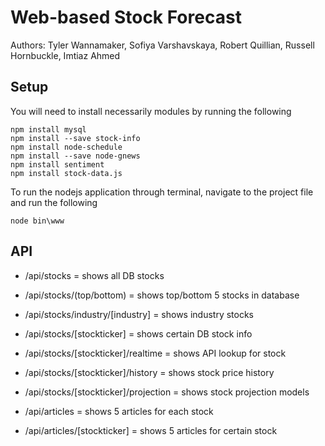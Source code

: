 # Web-based Stock Forecast

Authors: Tyler Wannamaker, Sofiya Varshavskaya, Robert Quillian, Russell Hornbuckle, Imtiaz Ahmed

## Setup
You will need to install necessarily modules by running the following
```
npm install mysql
npm install --save stock-info
npm install node-schedule
npm install --save node-gnews
npm install sentiment
npm install stock-data.js
```

To run the nodejs application through terminal, navigate to the project file and run the following
```
node bin\www
```

## API

- /api/stocks = shows all DB stocks
- /api/stocks/(top/bottom) = shows top/bottom 5 stocks in database
- /api/stocks/industry/[industry] = shows industry stocks

- /api/stocks/[stockticker] = shows certain DB stock info
- /api/stocks/[stockticker]/realtime = shows API lookup for stock
- /api/stocks/[stockticker]/history = shows stock price history
- /api/stocks/[stockticker]/projection = shows stock projection models

- /api/articles = shows 5 articles for each stock
- /api/articles/[stockticker] = shows 5 articles for certain stock
